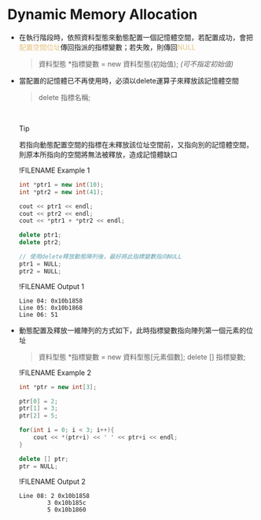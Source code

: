 # Dynamic Memory Allocation

- 在執行階段時，依照資料型態來動態配置一個記憶體空間，若配置成功，會把<span style="color:#e5c07b">配置空間位址</span>傳回指派的指標變數；若失敗，則傳回<span style="color:#e5c07b">NULL</span>  
  >資料型態 \*指標變數 = new 資料型態(初始值); *(可不指定初始值)*

- 當配置的記憶體已不再使用時，必須以delete運算子來釋放該記憶體空間
  >delete 指標名稱;

  &nbsp;
  >[!TIP]
  >若指向動態配置空間的指標在未釋放該位址空間前，又指向別的記憶體空間，則原本所指向的空間將無法被釋放，造成記憶體缺口

  !FILENAME Example 1
  ```cpp
  int *ptr1 = new int(10);
  int *ptr2 = new int(41);

  cout << ptr1 << endl;
  cout << ptr2 << endl;
  cout << *ptr1 + *ptr2 << endl;

  delete ptr1;
  delete ptr2;

  // 使用delete釋放動態陣列後，最好將此指標變數指向NULL
  ptr1 = NULL; 
  ptr2 = NULL;
  ```
  !FILENAME Output 1
  ```
  Line 04: 0x10b1858
  Line 05: 0x10b1868
  Line 06: 51
  ```

- 動態配置及釋放一維陣列的方式如下，此時指標變數指向陣列第一個元素的位址
  >資料型態 *指標變數 = new 資料型態[元素個數];
  >delete [] 指標變數;

  !FILENAME Example 2
  ```cpp
  int *ptr = new int[3];

  ptr[0] = 2;
  ptr[1] = 3;
  ptr[2] = 5;

  for(int i = 0; i < 3; i++){
      cout << *(ptr+i) << ' ' << ptr+i << endl;
  }

  delete [] ptr;
  ptr = NULL;
  ```
  !FILENAME Output 2
  ```
  Line 08: 2 0x10b1858
          3 0x10b185c
          5 0x10b1860
  ```